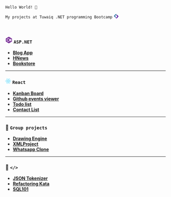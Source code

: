  `Hello World! 👋`

`My projects at Tuwaiq .NET programming Bootcamp` <img alt="tuwaiq logo" width="16px" src="icons/tuwaiq.png" />

<br />

### <img width="22px" src="icons/c-sharp-solid.svg" /> `ASP.NET` 

- **[Blog App](https://github.com/maryam-alraddadi/Project04_Auth_CRUD_ASP.NET)**
- **[HNews](https://github.com/maryam-alraddadi/Project01_ASP.NET_MVC)**
- **[Bookstore](https://github.com/maryam-alraddadi/Project02_EF_ASP.NET_MVC)**

---

### <img width="18px" src="icons/react.svg" /> `React` 

- **[Kanban Board](https://github.com/maryam-alraddadi/FinalProject)**
- **[Github events viewer](https://github.com/maryam-alraddadi/Project02)**
- **[Todo list](https://github.com/maryam-alraddadi/toDo-list)**
- **[Contact List](https://github.com/maryam-alraddadi/HW_Week11_Day01_React_Redux)**

---

### 🤍 `Group projects`

- **[Drawing Engine](https://github.com/Reema3Alyousef/Drawing_Engine_Project)**
- **[XMLProject](https://github.com/Al-Suda/XMLProject)**
- **[Whatsapp Clone](https://github.com/MhmdRashed/WhatsApp-CloneProject)**

---

### 👾 `</>`

- **[JSON Tokenizer](https://github.com/maryam-alraddadi/JSONTokenizer)**
- **[Refactoring Kata](https://github.com/maryam-alraddadi/Challenge01)**
- **[SQL101](https://github.com/maryam-alraddadi/SQL101)**

